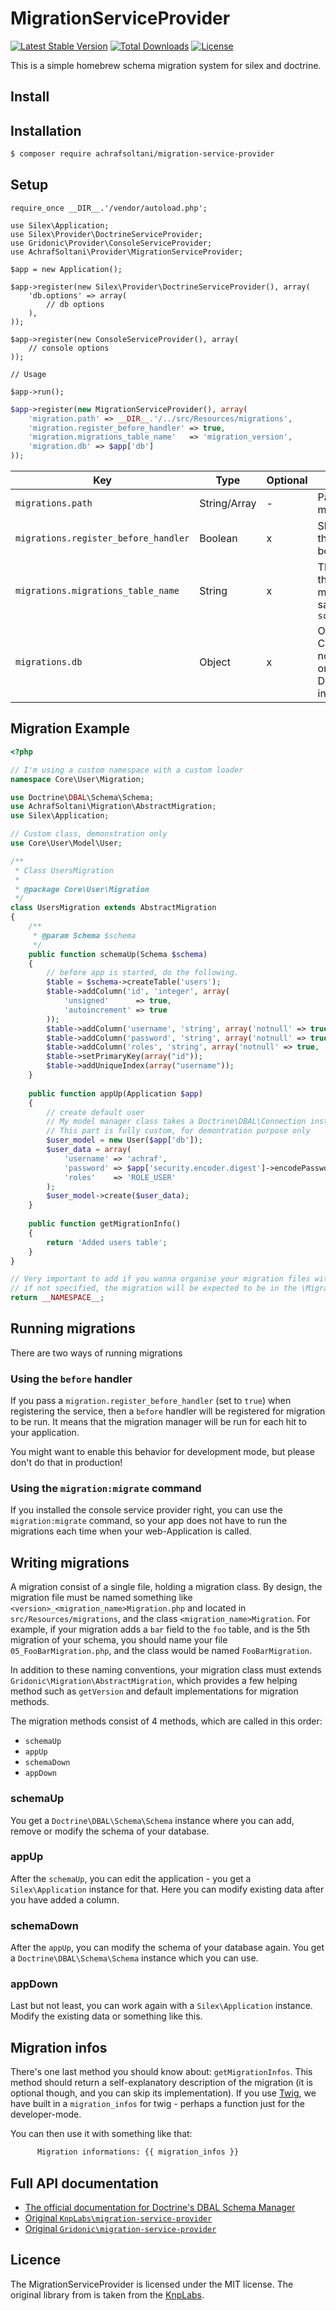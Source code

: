 # MigrationServiceProvider

[![Latest Stable Version](https://poser.pugx.org/achrafsoltani/migration-service-provider/v/stable)](https://packagist.org/packages/achrafsoltani/migration-service-provider)
[![Total Downloads](https://poser.pugx.org/achrafsoltani/migration-service-provider/downloads)](https://packagist.org/packages/achrafsoltani/migration-service-provider)
[![License](https://poser.pugx.org/achrafsoltani/migration-service-provider/license)](https://packagist.org/packages/achrafsoltani/migration-service-provider)

This is a simple homebrew schema migration system for silex and doctrine.

## Install

Installation
------------ 
```sh
$ composer require achrafsoltani/migration-service-provider
```
Setup
------------
``` {.php}
require_once __DIR__.'/vendor/autoload.php';

use Silex\Application;
use Silex\Provider\DoctrineServiceProvider;
use Gridonic\Provider\ConsoleServiceProvider;
use AchrafSoltani\Provider\MigrationServiceProvider;

$app = new Application();

$app->register(new Silex\Provider\DoctrineServiceProvider(), array(
    'db.options' => array(
        // db options
    ),
));

$app->register(new ConsoleServiceProvider(), array(
    // console options
));

// Usage

$app->run();
```

```php
$app->register(new MigrationServiceProvider(), array(
    'migration.path' => __DIR__.'/../src/Resources/migrations',
    'migration.register_before_handler' => true,
    'migration.migrations_table_name'   => 'migration_version',
    'migration.db' => $app['db']
));
```

| Key | Type | Optional | Description |
| --- | --- | --- | --- |
| `migrations.path` | String/Array | - | Path or array of paths to migrations |
| `migrations.register_before_handler` | Boolean | x | Should the service run the migrations on each boot? |
| `migrations.migrations_table_name` | String | x | The name of the table in the database, where the migration_version is safed. Default `schema_version` |
| `migrations.db` | Object | x | Optional DBAL Connection instance, if not provided, it will rely on a previously set DoctrineServiceProvider instance |

## Migration Example

```php
<?php

// I'm using a custom namespace with a custom loader
namespace Core\User\Migration;

use Doctrine\DBAL\Schema\Schema;
use AchrafSoltani\Migration\AbstractMigration;
use Silex\Application;

// Custom class, demonstration only
use Core\User\Model\User;

/**
 * Class UsersMigration
 *
 * @package Core\User\Migration
 */
class UsersMigration extends AbstractMigration
{
    /**
     * @param Schema $schema
     */
    public function schemaUp(Schema $schema)
    {
        // before app is started, do the following.
        $table = $schema->createTable('users');
        $table->addColumn('id', 'integer', array(
            'unsigned'      => true,
            'autoincrement' => true
        ));
        $table->addColumn('username', 'string', array('notnull' => true, 'default' => '', 'length' => 100));
        $table->addColumn('password', 'string', array('notnull' => true, 'default' => '', 'length' => 255));
        $table->addColumn('roles', 'string', array('notnull' => true, 'default' => '', 'length' => 255));
        $table->setPrimaryKey(array("id"));
        $table->addUniqueIndex(array("username"));
    }
    
    public function appUp(Application $app)
    {
        // create default user
        // My model manager class takes a Doctrine\DBAL\Connection instance as parameter
        // This part is fully custom, for demontration purpose only
        $user_model = new User($app['db']);
        $user_data = array(
            'username' => 'achraf',
            'password' => $app['security.encoder.digest']->encodePassword('password', ''),
            'roles'    => 'ROLE_USER'
        );
        $user_model->create($user_data);
    }
    
    public function getMigrationInfo()
    {
        return 'Added users table';
    }
}

// Very important to add if you wanna organise your migration files within namespaced folders
// if not specified, the migration will be expected to be in the \Migration namespace
return __NAMESPACE__;
```

## Running migrations

There are two ways of running migrations

### Using the `before` handler

If you pass a `migration.register_before_handler` (set to `true`) when registering the service, then a `before` handler will be registered for migration to be run. It means that the migration manager will be run for each hit to your application.

You might want to enable this behavior for development mode, but please don't do that in production!

### Using the `migration:migrate` command

If you installed the console service provider right, you can use the `migration:migrate` command, so your app does not have to run the migrations each time when your web-Application is called.

## Writing migrations

A migration consist of a single file, holding a migration class. By design, the migration file must be named something like `<version>_<migration_name>Migration.php` and located in `src/Resources/migrations`, and the class `<migration_name>Migration`. For example, if your migration adds a `bar` field to the `foo` table, and is the 5th migration of your schema, you should name your file `05_FooBarMigration.php`, and the class would be named `FooBarMigration`.

In addition to these naming conventions, your migration class must extends `Gridonic\Migration\AbstractMigration`, which provides a few helping method such as `getVersion` and default implementations for migration methods.

The migration methods consist of 4 methods, which are called in this order:

* `schemaUp`
* `appUp`
* `schemaDown`
* `appDown`

### schemaUp
You get a `Doctrine\DBAL\Schema\Schema` instance where you can add, remove or modify the schema of your database.

### appUp
After the `schemaUp`, you can edit the application - you get a `Silex\Application` instance for that. Here you can modify existing data after you have added a column.

### schemaDown
After the `appUp`, you can modify the schema of your database again. You get a `Doctrine\DBAL\Schema\Schema` instance which you can use.

### appDown
Last but not least, you can work again with a `Silex\Application` instance. Modify the existing data or something like this.

## Migration infos

There's one last method you should know about: `getMigrationInfos`. This method should return a self-explanatory description of the migration (it is optional though, and you can skip its implementation).
If you use [Twig](http://twig.sensiolabs.org/), we have built in a `migration_infos` for twig - perhaps a function just for the developer-mode.

You can then use it with something like that:

```html
      Migration informations: {{ migration_infos }}
```

Full API documentation
------------
* [The official documentation for Doctrine's DBAL Schema Manager](http://readthedocs.org/docs/doctrine-dbal/en/latest/reference/schema-manager.html)
* [Original `KnpLabs\migration-service-provider`](https://github.com/KnpLabs/MigrationServiceProvider)
* [Original `Gridonic\migration-service-provider`](https://github.com/gridonic/MigrationServiceProvider)

## Licence
The MigrationServiceProvider is licensed under the MIT license.
The original library from is taken from the [KnpLabs](https://github.com/KnpLabs/MigrationServiceProvider).